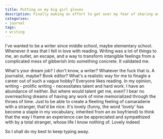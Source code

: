 ```yaml
---
title: Putting on my big girl gloves
description: Finally making an effort to get over my fear of sharing anything I create
categories:
- journal
tags:
- writing
---
```


I've wanted to be a writer since middle school, maybe elementary school. Whenever it was that I fell in love with reading. Writing was a lot of things to me, an outlet, an escape, and a way to transform intangible feelings from a complicated mess of gibberish into something concrete. It validated me.

What's your dream job? I don't know, a writer? Whatever the fuck that is. A journalist, maybe? Book editor? What's a realistic way for me to finagle a career out of such a vague hobby? Everyone likes reading. In my opinion, writing - prolific writing - necessitates talent and hard work. I have an abundance of neither. But where would talent get me, even? I bear no overreaching dreams of having any work of mine memorialized through the throes of time. Just to be able to create a fleeting feeling of camaraderie with a stranger, that'd be nice. It's lovely (funny, the word 'lovely' has become a staple in my vocabulary, inherited from an ex boyfriend) to think that the way I frame an experience can be appreciated and sympathized with by a total stranger, whose life I know nothing of. Lovely indeed

So I shall do my best to keep typing away.
